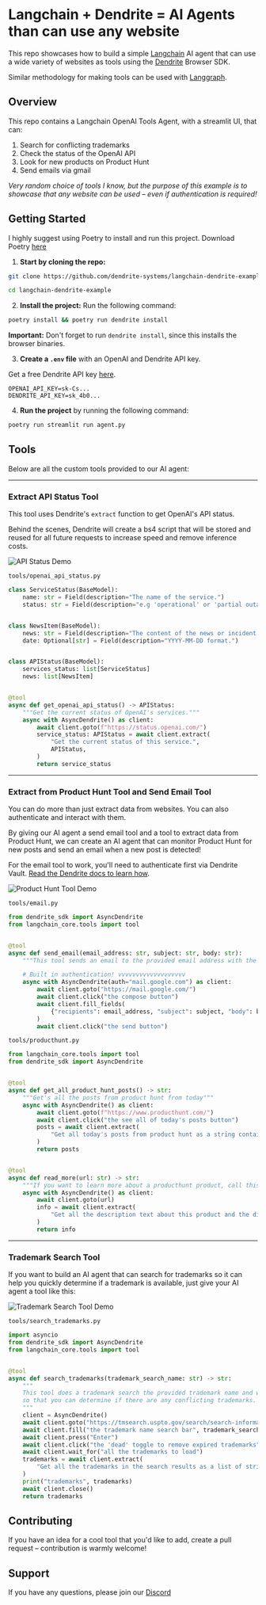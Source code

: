 # Langchain + Dendrite = AI Agents than can use any website

This repo showcases how to build a simple [Langchain](https://github.com/langchain-ai/langchain/tree/master) AI agent that can use a wide variety of websites as tools using the [Dendrite](https://github.com/dendrite-systems/dendrite-python-sdk) Browser SDK.

Similar methodology for making tools can be used with [Langgraph](https://github.com/langchain-ai/langgraph).

## Overview

This repo contains a Langchain OpenAI Tools Agent, with a streamlit UI, that can:

1. Search for conflicting trademarks
2. Check the status of the OpenAI API
3. Look for new products on Product Hunt
4. Send emails via gmail

*Very random choice of tools I know, but the purpose of this example is to showcase that any website can be used – even if authentication is required!*

## Getting Started

I highly suggest using Poetry to install and run this project. Download Poetry [here](https://python-poetry.org/)

1. **Start by cloning the repo:**

```bash
git clone https://github.com/dendrite-systems/langchain-dendrite-example.git
```
```bash
cd langchain-dendrite-example
```

2. **Install the project:** Run the following command:

```bash
poetry install && poetry run dendrite install
```

**Important:** Don't forget to run `dendrite install`, since this installs the browser binaries.

3. **Create a `.env` file** with an OpenAI and Dendrite API key.

Get a free Dendrite API key [here](https://dendrite.systems/create-account).

```
OPENAI_API_KEY=sk-Cs...
DENDRITE_API_KEY=sk_4b0...
```

4. **Run the project** by running the following command:

```bash
poetry run streamlit run agent.py
```


## Tools 

Below are all the custom tools provided to our AI agent:

---

### Extract API Status Tool

This tool uses Dendrite's `extract` function to get OpenAI's API status.

Behind the scenes, Dendrite will create a bs4 script that will be stored and reused for all future requests to increase speed and remove inference costs.

![API Status Demo](https://github.com/dendrite-systems/langchain-docs-agent-example/blob/main/demos/APIStatusDemo.gif)

`tools/openai_api_status.py`
```python
class ServiceStatus(BaseModel):
    name: str = Field(description="The name of the service.")
    status: str = Field(description="e.g 'operational' or 'partial outage'.")


class NewsItem(BaseModel):
    news: str = Field(description="The content of the news or incident update.")
    date: Optional[str] = Field(description="YYYY-MM-DD format.")


class APIStatus(BaseModel):
    services_status: list[ServiceStatus]
    news: list[NewsItem]


@tool
async def get_openai_api_status() -> APIStatus:
    """Get the current status of OpenAI's services."""
    async with AsyncDendrite() as client:
        await client.goto(f"https://status.openai.com/")
        service_status: APIStatus = await client.extract(
            "Get the current status of this service.",
            APIStatus,
        )
        return service_status
```

---

### Extract from Product Hunt Tool and Send Email Tool

You can do more than just extract data from websites. You can also authenticate and interact with them.

By giving our AI agent a send email tool and a tool to extract data from Product Hunt, we can create an AI agent that can monitor Product Hunt for new posts and send an email when a new post is detected!

For the email tool to work, you'll need to authenticate first via Dendrite Vault. [Read the Dendrite docs to learn how](https://docs.dendrite.systems/concepts/authentication).

![Product Hunt Tool Demo](https://github.com/dendrite-systems/langchain-docs-agent-example/blob/main/demos/EmailProductHuntDemo.gif)


`tools/email.py`
```python
from dendrite_sdk import AsyncDendrite
from langchain_core.tools import tool


@tool
async def send_email(email_address: str, subject: str, body: str):
    """This tool sends an email to the provided email address with the provided subject and body."""

    # Built in authentication! vvvvvvvvvvvvvvvvvvv
    async with AsyncDendrite(auth="mail.google.com") as client:
        await client.goto("https://mail.google.com/")
        await client.click("the compose button")
        await client.fill_fields(
            {"recipients": email_address, "subject": subject, "body": body}
        )
        await client.click("the send button")

```

`tools/producthunt.py`
```python
from langchain_core.tools import tool
from dendrite_sdk import AsyncDendrite


@tool
async def get_all_product_hunt_posts() -> str:
    """Get's all the posts from product hunt from today"""
    async with AsyncDendrite() as client:
        await client.goto(f"https://www.producthunt.com/")
        await client.click("the see all of today's posts button")
        posts = await client.extract(
            "Get all today's posts from product hunt as a string containing name, desc, categories, upvotes and url"
        )
        return posts


@tool
async def read_more(url: str) -> str:
    """If you want to learn more about a producthunt product, call this function."""
    async with AsyncDendrite() as client:
        await client.goto(url)
        info = await client.extract(
            "Get all the description text about this product and the discussion and return as a string"
        )
        return info
```

---

### Trademark Search Tool

If you want to build an AI agent that can search for trademarks so it can help you quickly determine if a trademark is available, just give your AI agent a tool like this:

![Trademark Search Tool Demo](https://github.com/dendrite-systems/langchain-docs-agent-example/blob/main/demos/TrademarkDemo.gif)

`tools/search_trademarks.py`
```python
import asyncio
from dendrite_sdk import AsyncDendrite
from langchain_core.tools import tool


@tool
async def search_trademarks(trademark_search_name: str) -> str:
    """
    This tool does a trademark search the provided trademark name and will return the active trademarks
    so that you can determine if there are any conflicting trademarks.
    """
    client = AsyncDendrite()
    await client.goto("https://tmsearch.uspto.gov/search/search-information")
    await client.fill("the trademark name search bar", trademark_search_name)
    await client.press("Enter")
    await client.click("the 'dead' toggle to remove expired trademarks")
    await client.wait_for("all the trademarks to load")
    trademarks = await client.extract(
        "Get all the trademarks in the search results as a list of strings where each string contains the status and description of the trademark",
    )
    print("trademarks", trademarks)
    await client.close()
    return trademarks
```

## Contributing

If you have an idea for a cool tool that you'd like to add, create a pull request – contribution is warmly welcome!

## Support

If you have any questions, please join our [Discord](https://discord.gg/4rsPTYJpFb)
